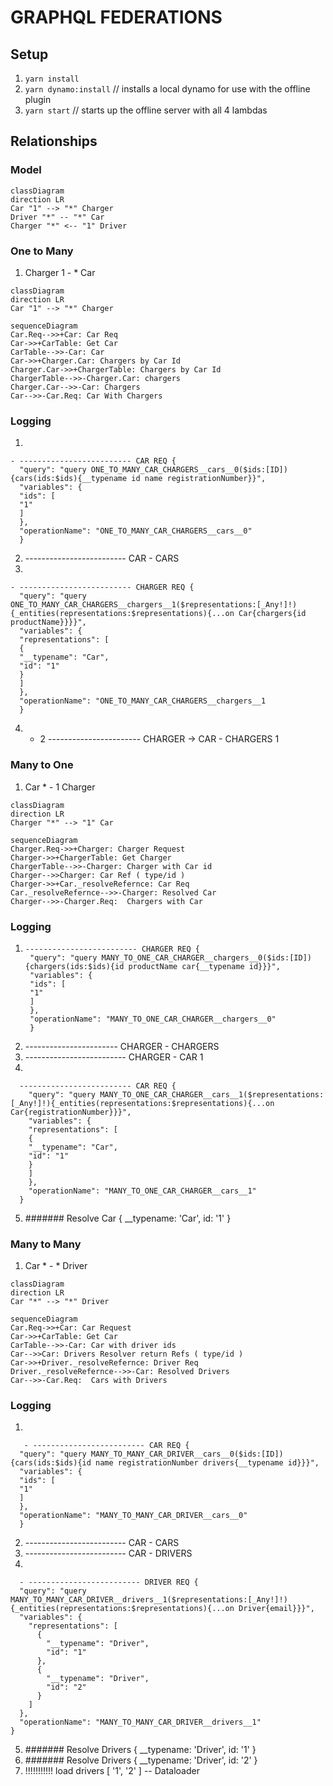 <!--
title: 'AWS Simple HTTP Endpoint example in NodeJS'
description: 'This template demonstrates how to make a simple HTTP API with Node.js running on AWS Lambda and API Gateway using the Serverless Framework.'
layout: Doc
framework: v3
platform: AWS
language: nodeJS
authorLink: 'https://github.com/serverless'
authorName: 'Serverless, inc.'
authorAvatar: 'https://avatars1.githubusercontent.com/u/13742415?s=200&v=4'
-->
# GRAPHQL FEDERATIONS

## Setup
1. ```yarn install```
2. ```yarn dynamo:install```   // installs a local dynamo for use with the offline plugin
3. ```yarn start```  // starts up the offline server with all 4 lambdas
## Relationships

### Model

```mermaid
classDiagram
direction LR
Car "1" --> "*" Charger 
Driver "*" -- "*" Car 
Charger "*" <-- "1" Driver 
```

### One to Many
1. Charger 1 - * Car 
```mermaid
classDiagram
direction LR
Car "1" --> "*" Charger
```

```mermaid
sequenceDiagram
Car.Req-->>+Car: Car Req
Car->>+CarTable: Get Car
CarTable-->>-Car: Car 
Car->>+Charger.Car: Chargers by Car Id
Charger.Car->>+ChargerTable: Chargers by Car Id 
ChargerTable-->>-Charger.Car: chargers
Charger.Car-->>-Car: Chargers
Car-->>-Car.Req: Car With Chargers 
```

### Logging
1. 
```
- ------------------------- CAR REQ {
  "query": "query ONE_TO_MANY_CAR_CHARGERS__cars__0($ids:[ID]){cars(ids:$ids){__typename id name registrationNumber}}",
  "variables": {
  "ids": [
  "1"
  ]
  },
  "operationName": "ONE_TO_MANY_CAR_CHARGERS__cars__0"
  }

```
2. ------------------------- CAR - CARS
3. 
```
- ------------------------- CHARGER REQ {
  "query": "query ONE_TO_MANY_CAR_CHARGERS__chargers__1($representations:[_Any!]!){_entities(representations:$representations){...on Car{chargers{id productName}}}}",
  "variables": {
  "representations": [
  {
  "__typename": "Car",
  "id": "1"
  }
  ]
  },
  "operationName": "ONE_TO_MANY_CAR_CHARGERS__chargers__1
  }

```
4. - 2 ----------------------- CHARGER -> CAR - CHARGERS 1

### Many to One
1. Car *  - 1 Charger 
```mermaid
classDiagram
direction LR
Charger "*" --> "1" Car
```

```mermaid
sequenceDiagram
Charger.Req->>+Charger: Charger Request
Charger->>+ChargerTable: Get Charger 
ChargerTable-->>-Charger: Charger with Car id
Charger-->>Charger: Car Ref ( type/id ) 
Charger->>+Car._resolveRefernce: Car Req
Car._resolveRefernce-->>-Charger: Resolved Car
Charger-->>-Charger.Req:  Chargers with Car 
```

### Logging
1. ```
   ------------------------- CHARGER REQ {
    "query": "query MANY_TO_ONE_CAR_CHARGER__chargers__0($ids:[ID]){chargers(ids:$ids){id productName car{__typename id}}}",
    "variables": {
    "ids": [
    "1"
    ]
    },
    "operationName": "MANY_TO_ONE_CAR_CHARGER__chargers__0"
    }

2. ----------------------- CHARGER - CHARGERS
3. ------------------------- CHARGER - CAR 1
4. 
``` 
  ------------------------- CAR REQ {
    "query": "query MANY_TO_ONE_CAR_CHARGER__cars__1($representations:[_Any!]!){_entities(representations:$representations){...on Car{registrationNumber}}}",
    "variables": {
    "representations": [
    {
    "__typename": "Car",
    "id": "1"
    }
    ]
    },
    "operationName": "MANY_TO_ONE_CAR_CHARGER__cars__1"
  } 
  ```
5.  ####### Resolve Car { __typename: 'Car', id: '1' }

### Many to Many 
1. Car *  - * Driver 
```mermaid
classDiagram
direction LR
Car "*" --> "*" Driver
```

```mermaid
sequenceDiagram
Car.Req->>+Car: Car Request
Car->>+CarTable: Get Car
CarTable-->>-Car: Car with driver ids
Car-->>Car: Drivers Resolver return Refs ( type/id ) 
Car->>+Driver._resolveRefernce: Driver Req
Driver._resolveRefernce-->>-Car: Resolved Drivers 
Car-->>-Car.Req:  Cars with Drivers
```

### Logging
1. 
```
   - ------------------------- CAR REQ {
  "query": "query MANY_TO_MANY_CAR_DRIVER__cars__0($ids:[ID]){cars(ids:$ids){id name registrationNumber drivers{__typename id}}}",
  "variables": {
  "ids": [
  "1"
  ]
  },
  "operationName": "MANY_TO_MANY_CAR_DRIVER__cars__0"
  }
```

2. ------------------------- CAR - CARS
3. ------------------------- CAR - DRIVERS
4.
``` 
  - ------------------------- DRIVER REQ {
  "query": "query MANY_TO_MANY_CAR_DRIVER__drivers__1($representations:[_Any!]!){_entities(representations:$representations){...on Driver{email}}}",
  "variables": {
    "representations": [
      {
        "__typename": "Driver",
        "id": "1"
      },
      {
        "__typename": "Driver",
        "id": "2"
      }
    ]
  },
  "operationName": "MANY_TO_MANY_CAR_DRIVER__drivers__1"
}

  ```
5.  ####### Resolve Drivers { __typename: 'Driver', id: '1' }
6.  ####### Resolve Drivers { __typename: 'Driver', id: '2' }
7. !!!!!!!!!!! load drivers [ '1', '2' ] -- Dataloader
